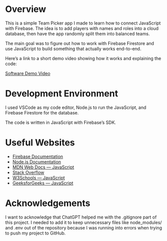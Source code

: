 # Overview

This is a simple Team Picker app I made to learn how to connect JavaScript with Firebase. The idea is to add players with names and roles into a cloud database, then have the app randomly split them into balanced teams.  

The main goal was to figure out how to work with Firebase Firestore and use JavaScript to build something that actually works end-to-end.  

Here’s a link to a short demo video showing how it works and explaining the code:  

[Software Demo Video](https://youtu.be/kLAjGIbE4jM)

# Development Environment

I used VSCode as my code editor, Node.js to run the JavaScript, and Firebase Firestore for the database.  

The code is written in JavaScript with Firebase’s SDK.

# Useful Websites

* [Firebase Documentation](https://firebase.google.com/docs)
* [Node.js Documentation](https://nodejs.org/en/docs/)
* [MDN Web Docs — JavaScript](https://developer.mozilla.org/en-US/docs/Web/JavaScript)
* [Stack Overflow](https://stackoverflow.com/)
* [W3Schools — JavaScript](https://www.w3schools.com/js/)
* [GeeksforGeeks — JavaScript](https://www.geeksforgeeks.org/javascript/)

 # Acknowledgements

I want to acknowledge that ChatGPT helped me with the .gitignore part of this project. I needed to add it to keep unnecessary files like node_modules/ and .env out of the repository because I was running into errors when trying to push my project to GitHub.

